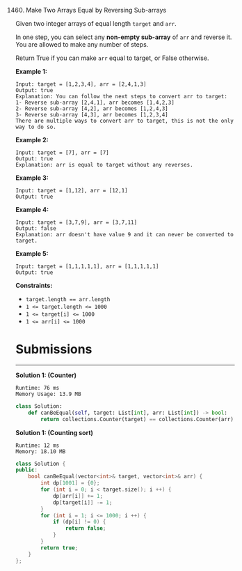 1460. Make Two Arrays Equal by Reversing Sub-arrays

Given two integer arrays of equal length `target` and `arr`.

In one step, you can select any **non-empty sub-array** of `arr` and reverse it. You are allowed to make any number of steps.

Return True if you can make `arr` equal to target, or False otherwise.

 

**Example 1:**
```
Input: target = [1,2,3,4], arr = [2,4,1,3]
Output: true
Explanation: You can follow the next steps to convert arr to target:
1- Reverse sub-array [2,4,1], arr becomes [1,4,2,3]
2- Reverse sub-array [4,2], arr becomes [1,2,4,3]
3- Reverse sub-array [4,3], arr becomes [1,2,3,4]
There are multiple ways to convert arr to target, this is not the only way to do so.
```

**Example 2:**
```
Input: target = [7], arr = [7]
Output: true
Explanation: arr is equal to target without any reverses.
```

**Example 3:**
```
Input: target = [1,12], arr = [12,1]
Output: true
```

**Example 4:**
```
Input: target = [3,7,9], arr = [3,7,11]
Output: false
Explanation: arr doesn't have value 9 and it can never be converted to target.
```

**Example 5:**
```
Input: target = [1,1,1,1,1], arr = [1,1,1,1,1]
Output: true
```

**Constraints:**

* `target.length == arr.length`
* `1 <= target.length <= 1000`
* `1 <= target[i] <= 1000`
* `1 <= arr[i] <= 1000`

# Submissions
---
**Solution 1: (Counter)**
```
Runtime: 76 ms
Memory Usage: 13.9 MB
```
```python
class Solution:
    def canBeEqual(self, target: List[int], arr: List[int]) -> bool:
        return collections.Counter(target) == collections.Counter(arr)
```

**Solution 1: (Counting sort)**
```
Runtime: 12 ms
Memory: 18.10 MB
```
```c++
class Solution {
public:
    bool canBeEqual(vector<int>& target, vector<int>& arr) {
        int dp[1001] = {0};
        for (int i = 0; i < target.size(); i ++) {
            dp[arr[i]] += 1;
            dp[target[i]] -= 1;
        }
        for (int i = 1; i <= 1000; i ++) {
            if (dp[i] != 0) {
                return false;
            }
        }
        return true;
    }
};
```
